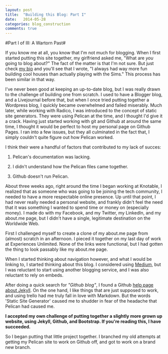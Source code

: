 ```yaml
---
layout: post
title:  "Building this Blog: Part I"
date:	2014-05-28
categories: blog_construction
comments: true
---
```


#Part I of III: A Wartorn Past#

If you know me at all, you know that I'm not much for blogging. When I first started putting this site together, my girlfriend asked me, "What are _you_ going to blog about?" The fact of the matter is that I'm not sure. But just check [my bio](http://slobatch.github.bio) and you'll see that I wrote, "I always had way more fun building cool houses than actually playing with the Sims." This process has been similar in that way. 

I've never been good at keeping an up-to-date blog, but I was really drawn to the challenge of building one from scratch. I used to have a Blogger blog, and a Livejournal before that, but when I once tried putting together a Wordpress blog, I quickly became overwhelmed and failed miserably. Much later, while working with Radico, I was introduced to the concept of static site generators. They were using Pelican at the time, and I thought I'd give it a crack. Having just started working with git and Github at around the same time, I thought it would be perfect to host my personal page on Github Pages. I ran into a few issues, but they all culminated in the fact that, I simply couldn't quite figure out how Pelican worked. 

I think their were a handful of factors that contributed to my lack of succes:

1. Pelican's documentation was lacking.

1. I didn't understand how the Pelican files came together.

1. Github doesn't run Pelican. 

About three weeks ago, right around the time I began working at Knotable, I realized that as someone who was going to be joining the tech community, I needed to have a more respectable online presence. Up until that point, I had never really needed a personal website, and frankly didn't feel the need that it was something I wanted to spend time or money on (especially money). I made do with my Facebook, and my Twitter, my LinkedIn, and my about.me page, but I didn't have a single, legitimate destination on the Worldwide Web. 

First I challenged myself to create a clone of my about.me page from (almost) scratch in an afternoon. I pieced it together on my last day of work at Experiences Unlimited. None of the links were functional, but I had gotten the thing to look passably like my about.me page.

When I started thinking about navigation however, and what I would be linking to, I started thinking about this blog. I considered using [Medium](http://www.medium.com), but I was reluctant to start using another blogging service, and I was also reluctant to rely on embeds. 

After doing a quick search for _"Github blog"_, I found a Github [help page about Jekyll](https://help.github.com/articles/using-jekyll-with-pages). On the one hand, I like things that are just supposed to work, and using trello had me truly fall in love with Markdown. But the words 'Static Site Generator' caused me to shudder in fear of the headache that Pelican had caused me.

**I accepted my own challenge of putting together a slightly more grown up website, using Jekyll, Github, and Bootstrap. If you're reading this, I have succeeded.**

So I began putting that little project together. I branched my old attempts at getting my Pelican site to work on Github off, and got to work on a brand new branch.